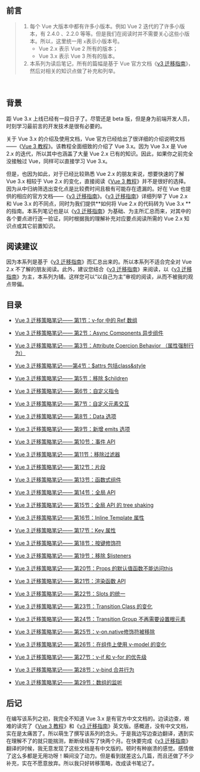 

## 前言

> 1. 每个 Vue 大版本中都有许多小版本。例如 Vue 2 迭代的了许多小版本，有 2.4.0 、2.2.0 等等。但是我们在阅读时并不需要关心这些小版本。所以，这里统一用 `x`表示小版本号。
>    + Vue 2.x 表示 Vue 2 所有的版本；
>    + Vue 3.x 表示 Vue 3 所有的版本。
> 2. 本系列为读后笔记，所有的篇幅是基于 Vue 官方文档《[v3 迁移指南](https://v3.cn.vuejs.org/guide/migration/introduction.html)》，然后对相关的知识点做了补充和列举。

​		

## 背景

距 Vue 3.x 上线已经有一段日子了。尽管还是 beta 版，但是身为前端开发人员，时刻学习最前言的开发技术是很有必要的。

关于 Vue 3.x 的介绍及使用文档，Vue 官方已经给出了很详细的介绍说明文档——《[Vue 3 教程](https://v3.cn.vuejs.org/guide/introduction.html)》。该教程全面细致的介绍了 Vue 3.x。因为 Vue 3.x 是 Vue 2.x 的迭代，所以其中也涵盖了大量 Vue 2.x 已有的知识。因此，如果你之前完全没接触过 Vue，同样可以直接学习 Vue 3.x。

但是，也因为如此，对于已经比较熟悉 Vue 2.x 的朋友来说，想要快速的了解 Vue 3.x 相较于 Vue 2.x 的变化，直接阅读《[Vue 3 教程](https://v3.cn.vuejs.org/guide/introduction.html)》并不是很好的选择。因为从中归纳筛选出变化点是比较费时间且极有可能存在遗漏的。好在 Vue 也提供的相应的官方文档——《[v3 迁移指南](https://v3.cn.vuejs.org/guide/migration/introduction.html)》。《[v3 迁移指南](https://v3.cn.vuejs.org/guide/migration/introduction.html)》详细列举了 Vue 2.x 和 Vue 3.x 的不同点，同时为我们提供**如何将 Vue 2.x 的代码转为 Vue 3.x **的指南。本系列笔记也是以《[v3 迁移指南](https://v3.cn.vuejs.org/guide/migration/introduction.html)》为基础、为主所汇总而来，对其中的各个要点进行逐一验证，同时根据我的理解补充对应要点阅读所需的 Vue 2.x 知识点或其它前置知识。 



## 阅读建议

因为本系列是基于《[v3 迁移指南](https://v3.cn.vuejs.org/guide/migration/introduction.html)》而汇总出来的。所以本系列不适合完全对 Vue 2.x 不了解的朋友阅读。此外，建议您结合《[v3 迁移指南](https://v3.cn.vuejs.org/guide/migration/introduction.html)》来阅读，以《[v3 迁移指南](https://v3.cn.vuejs.org/guide/migration/introduction.html)》为主，本系列为辅。这样您可以“以自己为主”审视的阅读，从而不被我的观点带偏。

## 目录

+ [Vue 3 迁移策略笔记—— 第1节：v-for 中的 Ref 数组](https://blog.csdn.net/weixin_44869002/article/details/113173819)

+ [Vue 3 迁移策略笔记—— 第2节：Async Components 异步组件](https://blog.csdn.net/weixin_44869002/article/details/113174206)

+ [Vue 3 迁移策略笔记—— 第3节：Attribute Coercion Behavior （属性强制行为）](https://blog.csdn.net/weixin_44869002/article/details/113174285)
+ [Vue 3 迁移策略笔记——第4节：$attrs 包括class&style](https://blog.csdn.net/weixin_44869002/article/details/113174490)
+ [Vue 3 迁移策略笔记—— 第5节：移除 $children](https://blog.csdn.net/weixin_44869002/article/details/113174530)
+ [Vue 3 迁移策略笔记—— 第6节：自定义指令](https://blog.csdn.net/weixin_44869002/article/details/113174573)
+ [Vue 3 迁移策略笔记—— 第7节：自定义元素交互](https://blog.csdn.net/weixin_44869002/article/details/113174591)
+ [Vue 3 迁移策略笔记—— 第8节：Data 选项](https://blog.csdn.net/weixin_44869002/article/details/113174676)
+ [Vue 3 迁移策略笔记—— 第9节：新增 emits 选项](https://blog.csdn.net/weixin_44869002/article/details/113174738)
+ [Vue 3 迁移策略笔记—— 第10节：事件 API](https://blog.csdn.net/weixin_44869002/article/details/113174756)
+ [Vue 3 迁移策略笔记—— 第11节：移除过滤器](https://blog.csdn.net/weixin_44869002/article/details/113174778)
+ [Vue 3 迁移策略笔记—— 第12节：片段](https://blog.csdn.net/weixin_44869002/article/details/113174804)
+ [Vue 3 迁移策略笔记—— 第13节：函数式组件](https://blog.csdn.net/weixin_44869002/article/details/113174857)
+ [Vue 3 迁移策略笔记—— 第14节：全局 API](https://blog.csdn.net/weixin_44869002/article/details/113175703)
+ [Vue 3 迁移策略笔记—— 第15节：全局 API 的 tree shaking](https://blog.csdn.net/weixin_44869002/article/details/113175726)
+ [Vue 3 迁移策略笔记—— 第16节：Inline Template 属性](https://blog.csdn.net/weixin_44869002/article/details/113176009)
+ [Vue 3 迁移策略笔记—— 第17节：Key 属性](https://blog.csdn.net/weixin_44869002/article/details/113176031)
+ [Vue 3 迁移策略笔记—— 第18节：按键修饰符](https://blog.csdn.net/weixin_44869002/article/details/113176050)
+ [Vue 3 迁移策略笔记—— 第19节：移除 $listeners](https://blog.csdn.net/weixin_44869002/article/details/113176068)
+ [Vue 3 迁移策略笔记—— 第20节：Props 的默认值函数不能访问this](https://blog.csdn.net/weixin_44869002/article/details/113176085)
+ [Vue 3 迁移策略笔记—— 第21节：渲染函数 API](https://blog.csdn.net/weixin_44869002/article/details/113176112)
+ [Vue 3 迁移策略笔记—— 第22节：Slots 的统一](https://blog.csdn.net/weixin_44869002/article/details/113176125)
+ [Vue 3 迁移策略笔记—— 第23节：Transition Class 的变化](https://blog.csdn.net/weixin_44869002/article/details/113176143)
+ [Vue 3 迁移策略笔记—— 第24节：Transition Group 不再需要设置根元素](https://blog.csdn.net/weixin_44869002/article/details/113176169)
+ [Vue 3 迁移策略笔记—— 第25节：v-on.native修饰符被移除](https://blog.csdn.net/weixin_44869002/article/details/113176244)
+ [Vue 3 迁移策略笔记—— 第26节：在组件上使用 v-model 的变化](https://blog.csdn.net/weixin_44869002/article/details/113176262)
+ [Vue 3 迁移策略笔记—— 第27节：v-if 和 v-for 的优先级](https://blog.csdn.net/weixin_44869002/article/details/113176324)
+ [Vue 3 迁移策略笔记—— 第28节：v-bind 合并行为](https://blog.csdn.net/weixin_44869002/article/details/113176344)
+ [Vue 3 迁移策略笔记—— 第29节：数组的监听](https://blog.csdn.net/weixin_44869002/article/details/113176356)



## 后记

在编写该系列之初，我完全不知道 Vue 3.x 是有官方中文文档的。边读边查，艰难的读完了《[Vue 3 教程](https://v3.vuejs.org/guide/introduction.html)》和《[v3 迁移指南](https://v3.vuejs.org/guide/migration/introduction.html)》英文版。感概道，没有中文文档，实在是太痛苦了。所以萌生了撰写该系列的念头。于是我边写边查边翻译，遇到实在理解不了的就只能揣测，断断续续写了快两个月。在快要完成《[v3 迁移指南](https://v3.vuejs.org/guide/migration/introduction.html)》翻译的时候，我无意发现了这些文档是有中文版的。顿时有种崩溃的感觉。感情做了这么多都是无用功呀！瞬间没了动力。但是看到就差这么几篇，而且还做了不少补充，实在不愿意放弃。所以我只好转移策略，改成读书笔记了。

